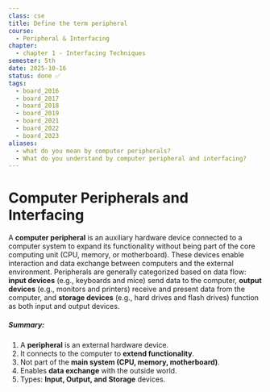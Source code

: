 ```yaml
---
class: cse
title: Define the term peripheral
course:
  - Peripheral & Interfacing
chapter:
  - chapter 1 - Interfacing Techniques
semester: 5th
date: 2025-10-16
status: done ✅
tags:
  - board_2016
  - board_2017
  - board_2018
  - board_2019
  - board_2021
  - board_2022
  - board_2023
aliases:
  - what do you mean by computer peripherals?
  - What do you understand by computer peripheral and interfacing?
---
```

# Computer Peripherals and Interfacing

A **computer peripheral** is an auxiliary hardware device connected to a computer system to expand its functionality without being part of the core computing unit (CPU, memory, or motherboard). These devices enable interaction and data exchange between computers and the external environment. Peripherals are generally categorized based on data flow: **input devices** (e.g., keyboards and mice) send data to the computer, **output devices** (e.g., monitors and printers) receive and present data from the computer, and **storage devices** (e.g., hard drives and flash drives) function as both input and output devices.

##### Summary:

1. A **peripheral** is an external hardware device.    
2. It connects to the computer to **extend functionality**.    
3. Not part of the **main system (CPU, memory, motherboard)**.    
4. Enables **data exchange** with the outside world.    
5. Types: **Input, Output, and Storage** devices.